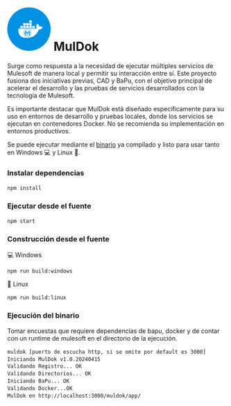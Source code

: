 # <img src="https://github.com/bernardosegura/muldok/blob/master/src/muldok.png" alt="Logo" style="width: 100px; height: 100px;" /> MulDok

Surge como respuesta a la necesidad de ejecutar múltiples servicios de Mulesoft de manera local y permitir su interacción entre sí. Este proyecto fusiona dos iniciativas previas, CAD y BaPu, con el objetivo principal de acelerar el desarrollo y las pruebas de servicios desarrollados con la tecnología de Mulesoft.

Es importante destacar que MulDok está diseñado específicamente para su uso en entornos de desarrollo y pruebas locales, donde los servicios se ejecutan en contenedores Docker. No se recomienda su implementación en entornos productivos.

Se puede ejecutar mediante el [binario](https://github.com/bernardosegura/CAD/releases/tag/v0.2-Beta) ya compilado y listo para usar tanto en Windows 💻 y Linux 🐧.

### Instalar dependencias
```bash
npm install
```
### Ejecutar desde el fuente
```bash
npm start
```
### Construcción desde el fuente
💻 Windows
```bash 
npm run build:windows
```
🐧 Linux
```bash 
npm run build:linux
```
### Ejecución del binario
Tomar encuestas que requiere dependencias de bapu, docker y de contar con un runtime de mulesoft en el directorio de la ejecución.
```bash
muldok [puerto de escucha http, si se omite por default es 3000]
Iniciando MulDok v1.0.20240415
Validando Registro... OK
Validando Directorios... OK
Iniciando BaPu... OK
Validando Docker...OK
MulDok en http://localhost:3000/muldok/app/
```
